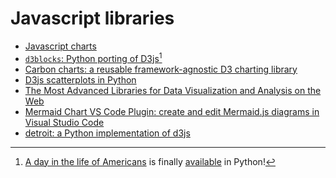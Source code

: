 # Javascript libraries

- [Javascript charts](http://markibrahim.me/musings/notebooks/beautiful_javascript_charts.html)
- [`d3blocks`: Python porting of D3js](https://github.com/d3blocks/d3blocks)[^1]
- [Carbon charts: a reusable framework-agnostic D3 charting library](https://github.com/carbon-design-system/carbon-charts)
- [D3js scatterplots in Python](https://towardsdatascience.com/get-the-most-out-of-your-scatterplot-by-making-it-interactive-using-d3js-19939e3b046)
- [The Most Advanced Libraries for Data Visualization and Analysis on the Web](https://towardsdatascience.com/the-most-advanced-libraries-for-data-visualization-and-analysis-on-the-web-e823535e0eb1)
- [Mermaid Chart VS Code Plugin: create and edit Mermaid.js diagrams in Visual Studio Code](https://docs.mermaidchart.com/blog/posts/mermaid-chart-vs-code-plugin-create-and-edit-mermaid-js-diagrams-in-visual-studio-code)
- [detroit: a Python implementation of d3js](https://github.com/bourbonut/detroit)

[^1]: [A day in the life of Americans](index.md#animations) is finally [available](https://d3blocks.github.io/d3blocks/pages/html/MovingBubbles.html) in Python!
